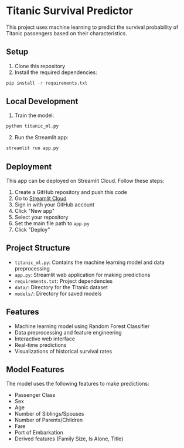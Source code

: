 # Titanic Survival Predictor

This project uses machine learning to predict the survival probability of Titanic passengers based on their characteristics.

## Setup

1. Clone this repository
2. Install the required dependencies:

```bash
pip install -r requirements.txt
```

## Local Development

1. Train the model:

```bash
python titanic_ml.py
```

2. Run the Streamlit app:

```bash
streamlit run app.py
```

## Deployment

This app can be deployed on Streamlit Cloud. Follow these steps:

1. Create a GitHub repository and push this code
2. Go to [Streamlit Cloud](https://streamlit.io/cloud)
3. Sign in with your GitHub account
4. Click "New app"
5. Select your repository
6. Set the main file path to `app.py`
7. Click "Deploy"

## Project Structure

- `titanic_ml.py`: Contains the machine learning model and data preprocessing
- `app.py`: Streamlit web application for making predictions
- `requirements.txt`: Project dependencies
- `data/`: Directory for the Titanic dataset
- `models/`: Directory for saved models

## Features

- Machine learning model using Random Forest Classifier
- Data preprocessing and feature engineering
- Interactive web interface
- Real-time predictions
- Visualizations of historical survival rates

## Model Features

The model uses the following features to make predictions:

- Passenger Class
- Sex
- Age
- Number of Siblings/Spouses
- Number of Parents/Children
- Fare
- Port of Embarkation
- Derived features (Family Size, Is Alone, Title)
